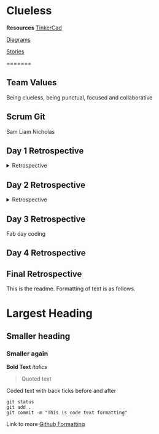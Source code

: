 # Clueless

**Resources**
[TinkerCad](https://www.tinkercad.com/things/bbRPA2QoqOV-team1/editel?sharecode=ZBeQhh17jUikznvsGRZypjfcYoWp6huOA6y6t5P-ZSY)

[Diagrams](https://cdn.discordapp.com/attachments/864087098730741792/864441848746213386/TinkerCad_Diagrams.pdf)

[Stories](https://cdn.discordapp.com/attachments/864087098730741792/864087659261591562/Virtual_Mission_to_Mars_Stories.pdf)


=======

## Team Values
Being clueless, being punctual, focused and collaborative

## Scrum Git
Sam
Liam
Nicholas

## Day 1 Retrospective

<details><summary>Retrospective</summary>

### What went well
We efficiently communicated as a team to solve problems that we encountered while designing the hardware and software of the rover.

### What didn't go well
The organisation of our code and resources was not up to professional standard.

### What we will do more of tomorrow
Seek help from mentors when issues arise that we cannot rectify

### What we will do less of tomorrow
Less disorganisation and neater hardware and software.

</details>

## Day 2 Retrospective

<details><summary>Retrospective</summary>

### What went well
We got several stories complete and managed to resolve our mistakes when we made them

### What didn't go well
We used different branches on GIT - we should be using the same branch in the future

### What we will do more of tomorrow
We aim to do more stories as the week progresses to finish and test our rover programming

### What we will do less of tomorrow
We will aim to make less mistakes through use of collaboration

</details>

## Day 3 Retrospective

Fab day coding

## Day 4 Retrospective

## Final Retrospective

This is the readme. Formatting of text is as follows.

# Largest Heading
## Smaller heading
### Smaller again

**Bold Text**
*italics*
>Quoted text

Coded text with back ticks before and after
```
git status
git add .
git commit -m "This is code text formatting"
```

Link to more [Github Formatting](https://help.github.com/en/github/writing-on-github/basic-writing-and-formatting-syntax)
